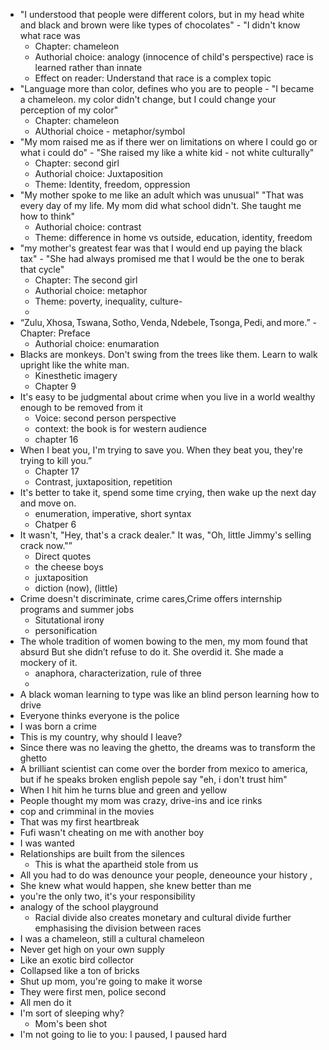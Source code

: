 - "I understood that people were different colors, but in my head white and black and brown were like types of chocolates" - "I didn't know what race was
	- Chapter: chameleon
	- Authorial choice: analogy (innocence of child's perspective) race is learned rather than innate
	- Effect on reader: Understand that race is a complex topic
- "Language more than color, defines who you are to people - "I became a chameleon. my color didn't change, but I could change your perception of my color"
	- Chapter: chameleon
	- AUthorial choice - metaphor/symbol
- "My mom raised me as if there wer on limitations on where I could go or what i could do" - "She raised my like a white kid - not white culturally"
	- Chapter: second girl
	- Authorial choice: Juxtaposition
	- Theme: Identity, freedom, oppression
- "My mother spoke to me like an adult which was unusual" "That was every day of my life. My mom did what school didn't. She taught me how to think" 
	- Authorial choice: contrast
	- Theme: difference in home vs outside, education, identity, freedom
- "my mother's greatest fear was that I would end up paying the black tax" - "She had always promised me that I would be the one to berak that cycle" 
	- Chapter: The second girl
	- Authorial choice: metaphor 
	- Theme: poverty, inequality, culture- 
	- 
- “Zulu, Xhosa, Tswana, Sotho, Venda, Ndebele, Tsonga, Pedi, and more.”
	-Chapter: Preface
	- Authorial choice: enumaration
- Blacks are monkeys. Don't swing from the trees like them. Learn to walk upright like the white man.
	- Kinesthetic  imagery
	- Chapter 9
- It's easy to be judgmental about crime when you live in a world wealthy enough to be removed from it
	- Voice: second person perspective
	- context: the book is for western audience
	- chapter 16
- When I beat you, I'm trying to save you. When they beat you, they're trying to kill you.”
	- Chapter 17
	- Contrast, juxtaposition, repetition
- It's better to take it, spend some time crying, then wake up the next day and move on.
	- enumeration, imperative, short syntax
	- Chatper 6
- It wasn't, "Hey, that's a crack dealer." It was, "Oh, little Jimmy's selling crack now."”
	- Direct quotes
	- the cheese boys
	- juxtaposition
	- diction (now), (little)
- Crime doesn't discriminate, crime cares,Crime offers internship programs and summer jobs
	- Situtational irony
	- personification
- The whole tradition of women bowing to the men, my mom found that absurd But she didn’t refuse to do it. She overdid it. She made a mockery of it.
	- anaphora, characterization, rule of three
	- 
- A black woman learning to type was like an blind person learning how to drive
-  Everyone thinks everyone is the police 
- I was born a crime
- This is my country, why should I leave?
- Since there was no leaving the ghetto, the dreams was to transform the ghetto
- A brilliant scientist can come over the border from mexico to america, but if he speaks broken english pepole say "eh, i don't trust him"
- When I hit him he turns blue and green and yellow
- People thought my mom was crazy, drive-ins and ice rinks
- cop and crimminal in the movies
- That was my first heartbreak
- Fufi wasn't cheating on me with another boy
- I was wanted
- Relationships are built from the silences
	- This is what the apartheid stole from us
- All you had to do was denounce your people, deneounce your history ,
- She knew what would happen, she knew better than me
- you're the only two, it's your responsibility
- analogy of the school playground
	- Racial divide also creates monetary and cultural divide further emphasising the division between races
- I was a chameleon, still a cultural chameleon
- Never get high on your own supply
- Like an exotic bird collector
- Collapsed like a ton of bricks
- Shut up mom, you're going to make it worse
- They were first men, police second
- All men do it
- I'm sort of sleeping why?
	- Mom's been shot
- I'm not going to lie to you: I paused, I paused hard